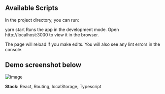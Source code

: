 <h2>Available Scripts</h2>
In the project directory, you can run:

yarn start
Runs the app in the development mode.
Open http://localhost:3000 to view it in the browser.

The page will reload if you make edits.
You will also see any lint errors in the console.


<h2>Demo screenshot below</h2>

![image](https://user-images.githubusercontent.com/35404801/123148401-dc248400-d468-11eb-9b29-c3514876e628.png)

<b>Stack:</b> React, Routing, localStorage, Typescript
